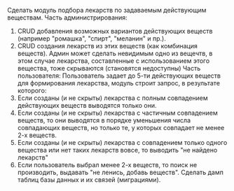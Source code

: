 Сделать модуль подбора лекарств по задаваемым действующим веществам.
Часть администрирования:
1. CRUD добавления возможных вариантов действующих веществ (например "ромашка", "спирт", "меланин" и пр.).
2. CRUD создания лекарств из этих веществ (как комбинация веществ).
Админ может сделать невидимым одно из вещечтв, в этом случае лекарства, составленные с использованием этого вещества, тоже скрываются (становятся недоступны)
Часть пользователя:
Пользователь задает до 5-ти действующих веществ для формирования лекарства, модуль строит запрос, в результате которого:
1. Если созданы (и не скрыты) лекарства с полным совпадением действующих веществ выводятся только они.
2. Если созданы (и не скрыты) лекарства с частичным совпадением веществ, то они выводятся в порядке уменьшения числа совпадающих веществ, но только те, у которых совпадает не менее 2-х веществ.
3. Если созданы (и не скрыты) лекарства с совпадением только одного вещества или нет таких лекарств вовсе, то выводить "не найдено лекарств"
4. Если пользователь выбрал менее 2-х веществ, то поиск не производить, выдавать "не ленись, добавь веществ".
Сделать дамп таблиц базы данных и их связей (миграциями).
